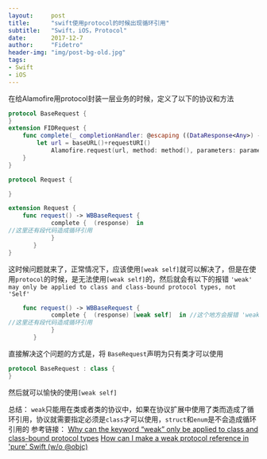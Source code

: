 ```yaml
---
layout:     post
title:      "swift使用protocol的时候出现循环引用"
subtitle:   "Swift，iOS，Protocol"
date:       2017-12-7
author:     "Fidetro"
header-img: "img/post-bg-old.jpg"
tags:
- Swift
- iOS
---
```

在给Alamofire用protocol封装一层业务的时候，定义了以下的协议和方法
```swift
protocol BaseRequest {
}
extension FIDRequest {
    func complete(_ completionHandler: @escaping ((DataResponse<Any>) -> ())) {
        let url = baseURL()+requestURI()
            Alamofire.request(url, method: method(), parameters: parameters(), encoding: encoding(), headers: headers()).responseJSON(completionHandler: completionHandler)
    }
}

protocol Request {

}

extension Request {
    func request() -> WBBaseRequest {
            complete {  (response)  in
//这里还有段代码造成循环引用
            }
       }
}
```
这时候问题就来了，正常情况下，应该使用`[weak self]`就可以解决了，但是在使用`protocol`的时候，是无法使用`[weak self]`的，然后就会有以下的报错
`'weak' may only be applied to class and class-bound protocol types, not 'Self'`
```swift
    func request() -> WBBaseRequest {
            complete {  (response) [weak self]  in //这个地方会报错 'weak' may only be applied to class and class-bound protocol types, not 'Self'
//这里还有段代码造成循环引用
            }
       }
```

直接解决这个问题的方式是，将 `BaseRequest`声明为只有类才可以使用
```swift
protocol BaseRequest : class {
}
```
然后就可以愉快的使用`[weak self]`

总结：
`weak`只能用在类或者类的协议中，如果在协议扩展中使用了类而造成了循环引用，协议就需要指定必须是`class`才可以使用，`struct`和`enum`是不会造成循环引用的
参考链接： 
[Why can the keyword “weak” only be applied to class and class-bound protocol types](https://stackoverflow.com/questions/38841127/why-can-the-keyword-weak-only-be-applied-to-class-and-class-bound-protocol-typ)
 [How can I make a weak protocol reference in 'pure' Swift (w/o @objc)](https://stackoverflow.com/questions/24066304/how-can-i-make-a-weak-protocol-reference-in-pure-swift-w-o-objc)

